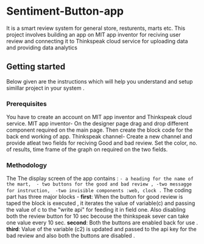 # Sentiment-Button-app

It is a smart review system for general store, resturents, marts etc. 
This project involves building an app on MIT app inventor for reciving user review and connecting it to Thinkspeak cloud service for uploading data and providing data analytics

## Getting started

Below given are the instructions which will help you understand and setup simillar project in your system .

### Prerequisites

You have to create an account on MIT app inventor and Thinkspeak cloud service.
MIT app inventor- On the designer page drag and drop different component required on the main page.
                  Then create the block code for the back end working of app.
Thinkspeak channel- Create a new channel and provide atleat two fields for reciving Good and bad review. Set the color, no. of results, time frame of the graph                       on required on the two fields.

### Methodology

The The display screen of the app contains :
    ```
    - a heading for the name of the mart, 
    - two buttons for the good and bad review ,
    -two messagge for instruction, 
    -two invisible components :web, clock .
    ```
The coding part has three major blocks - 
    **first**: When the button for good review is taped the block is executed , it iterates the value of variable(c) and passing the value of c to the "write api" for feeding it in field one.
               Also disabling both the review button for 10 sec becouse the thinkspeak sever can take one value every 10 sec.
    **second**: Both the buttons are enabled back for use . 
    **third**: Value of the variable (c2) is updated and passed to the api key for the bad review and also both the buttons are disabled .
